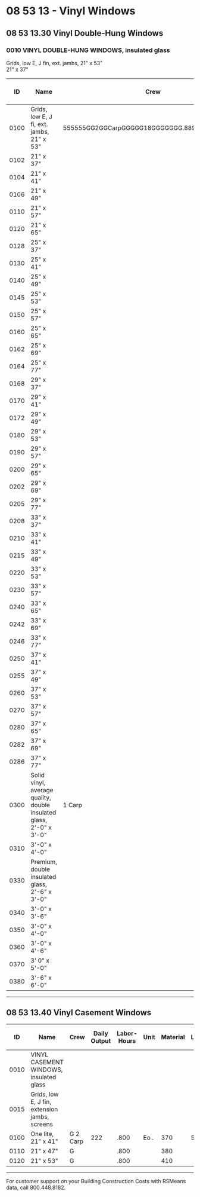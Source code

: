 # 08 53 13 - Vinyl Windows  
## 08 53 13.30 Vinyl Double-Hung Windows

### 0010 VINYL DOUBLE-HUNG WINDOWS, insulated glass  
Grids, low E, J fin, ext. jambs, 21" x 53"  
21" x 37"

| ID    | Name                                                                 | Crew      | Daily Output | Labor-Hours | Unit | Material | Labor | Equipment | Total | Total Incl O&P |
|-------|----------------------------------------------------------------------|-----------|--------------|-------------|------|----------|-------|-----------|-------|----------------|
| 0100  | Grids, low E, J fi, ext. jambs, 21" x 53"                            | 555555GG2GGCarpGGGGG18GGGGGGG.889GGGGGGGEa5.5 | 143          | 50          |       | 193   |                |
| 0102  | 21" x 37"                                                            |           | 18           | .889        |      | 167      | 50    |           | 217   |                |
| 0104  | 21" x 41"                                                            |           | 18           | .889        |      | 243      | 50    |           | 293   |                |
| 0106  | 21" x 49"                                                            |           | 18           | .889        |      | 216      | 50    |           | 266   |                |
| 0110  | 21" x 57"                                                            |           | 17           | .941        |      | 268      | 53    |           | 321   |                |
| 0120  | 21" x 65"                                                            |           | 16           | 1           |      | 289      | 56.50 |           | 345.50|                |
| 0128  | 25" x 37"                                                            |           | 20           | .800        |      | 231      | 45    |           | 276   |                |
| 0130  | 25" x 41"                                                            |           | 20           | .800        |      | 241      | 45    |           | 286   |                |
| 0140  | 25" x 49"                                                            |           | 18           | .889        |      | 246      | 50    |           | 296   |                |
| 0145  | 25" x 53"                                                            |           | 18           | .889        |      | 271      | 50    |           | 321   |                |
| 0150  | 25" x 57"                                                            |           | 17           | .941        |      | 217      | 53    |           | 270   |                |
| 0160  | 25" x 65"                                                            |           | 16           | 1           |      | 200      | 56.50 |           | 256.50|                |
| 0162  | 25" x 69"                                                            |           |              |             |      | 235      | 56.50 |           | 291.50|                |
| 0164  | 25" x 77"                                                            |           | 16           | 1           |      | 241      | 56.50 |           | 297.50|                |
| 0168  | 29" x 37"                                                            |           | 18           | .889        |      | 240      | 50    |           | 290   |                |
| 0170  | 29" x 41"                                                            |           | 18           | .889        |      | 260      | 50    |           | 310   |                |
| 0172  | 29" x 49"                                                            |           | 18           | .889        |      | 268      | 50    |           | 318   |                |
| 0180  | 29" x 53"                                                            |           | 18           | .889        |      | 275      | 50    |           | 325   |                |
| 0190  | 29" x 57"                                                            |           | 17           | .941        |      | 185      | 53    |           | 238   |                |
| 0200  | 29" x 65"                                                            |           | 16           | 1           |      | 277      | 56.50 |           | 333.50|                |
| 0202  | 29" x 69"                                                            |           | 16           | 1           |      | 257      | 56.50 |           | 313.50|                |
| 0205  | 29" x 77"                                                            |           | 16           | 1           |      | 229      | 56.50 |           | 285.50|                |
| 0208  | 33" x 37"                                                            |           | 20           | .800        |      | 257      | 45    |           | 302   |                |
| 0210  | 33" x 41"                                                            |           | 20           | .800        |      | 264      | 45    |           | 309   |                |
| 0215  | 33" x 49"                                                            |           | 20           | .800        |      | 219      | 45    |           | 264   |                |
| 0220  | 33" x 53"                                                            |           | 18           | .889        |      | 188      | 50    |           | 238   |                |
| 0230  | 33" x 57"                                                            |           | 17           | .941        |      | 213      | 53    |           | 266   |                |
| 0240  | 33" x 65"                                                            |           | 16           | 1           |      | 245      | 56.50 |           | 301.50|                |
| 0242  | 33" x 69"                                                            |           | 16           | 1           |      | 238      | 56.50 |           | 294.50|                |
| 0246  | 33" x 77"                                                            |           |              |             |      | 222      | 56.50 |           | 278.50|                |
| 0250  | 37" x 41"                                                            |           | 20           | .800        |      | 225      | 45    |           | 270   |                |
| 0255  | 37" x 49"                                                            |           | 20           | .800        |      | 239      | 45    |           | 284   |                |
| 0260  | 37" x 53"                                                            |           | 18           | .889        |      | 245      | 50    |           | 295   |                |
| 0270  | 37" x 57"                                                            |           | 17           | .941        |      | 264      | 53    |           | 317   |                |
| 0280  | 37" x 65"                                                            |           | 16           | 1           |      | 283      | 56.50 |           | 339.50|                |
| 0282  | 37" x 69"                                                            |           | 16           | 1           |      | 293      | 56.50 |           | 349.50|                |
| 0286  | 37" x 77"                                                            |           | 16           |             |      | 289      | 56.50 |           | 345.50|                |
| 0300  | Solid vinyl, average quality, double insulated glass, 2'-0" x 3'-0"  | 1 Carp    | 10           | .800        |      | 237      | 45    |           | 282   |                |
| 0310  | 3'-0" x 4'-0"                                                        |           | 9            | .889        |      | 189      | 50    |           | 239   |                |
| 0330  | Premium, double insulated glass, 2'-6" x 3'-0"                       |           | 10           | .800        |      | 255      | 45    |           | 300   |                |
| 0340  | 3'-0" x 3'-6"                                                        |           | 9            | .889        |      | 267      | 50    |           | 317   |                |
| 0350  | 3'-0" x 4'-0"                                                        |           | 9            | .889        |      | 273      | 50    |           | 323   |                |
| 0360  | 3'-0" x 4'-6"                                                        |           | 9            | .889        |      | 375      | 50    |           | 425   |                |
| 0370  | 3' 0" x 5'-0"                                                        |           | 8            | 1           |      | 335      | 56.50 |           | 391.50|                |
| 0380  | 3'-6" x 6'-0"                                                        |           | 8            | 1           | ww   | 335      | 56.50 |           | 391.50|                |

---

## 08 53 13.40 Vinyl Casement Windows

| ID    | Name                                                                 | Crew      | Daily Output | Labor-Hours | Unit | Material | Labor | Equipment | Total | Total Incl O&P |
|-------|----------------------------------------------------------------------|-----------|--------------|-------------|------|----------|-------|-----------|-------|----------------|
| 0010  | VINYL CASEMENT WINDOWS, insulated glass                              |           |              |             |      |          |       |           |       |                |
| 0015  | Grids, low E, J fin, extension jambs, screens                        |           |              |             |      |          |       |           |       |                |
| 0100  | One lite, 21" x 41"                                                  | G 2 Carp  | 222          | .800        | Eo . | 370      | 554   |           | 415   |                |
| 0110  | 21" x 47"                                                            | G         |              | .800        |      | 380      |       |           | 425   |                |
| 0120  | 21" x 53"                                                            | G         |              | .800        |      | 410      |       |           | 455   |                |

---

For customer support on your Building Construction Costs with RSMeans data, call 800.448.8182.